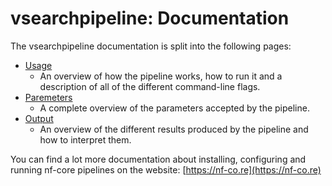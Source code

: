 # vsearchpipeline: Documentation

The vsearchpipeline documentation is split into the following pages:

- [Usage](usage.md)
  - An overview of how the pipeline works, how to run it and a description of all of the different command-line flags.
- [Paremeters](parameters.md)
  - A complete overview of the parameters accepted by the pipeline.
- [Output](output.md)
  - An overview of the different results produced by the pipeline and how to interpret them.

You can find a lot more documentation about installing, configuring and running nf-core pipelines on the website: [https://nf-co.re](https://nf-co.re)
